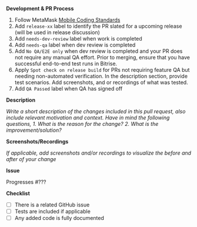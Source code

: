 <!--
Thanks for your contribution!

Please ensure that any applicable requirements below are satisfied before submitting this pull request. This will help ensure a quick and efficient review cycle.
-->

**Development & PR Process**
1. Follow MetaMask [Mobile Coding Standards](https://docs.google.com/document/d/1VJLwTRsUw_5EDq_o8d6sSbXUAYENLurkRitYO45eY5o/edit?usp=sharing)
2. Add `release-xx` label to identify the PR slated for a upcoming release (will be used in release discussion)
3. Add `needs-dev-review` label when work is completed
4. Add `needs-qa` label when dev review is completed
5. Add `No QA/E2E only` when dev review is completed and your PR does not require any manual QA effort. Prior to merging, ensure that you have successful end-to-end test runs in Bitrise. 
6. Apply `Spot check on release build` for PRs not requiring feature QA but needing non-automated verification. In the description section, provide test scenarios. Add screenshots, and or recordings of what was tested.
7.  Add `QA Passed` label when QA has signed off

**Description**

_Write a short description of the changes included in this pull request, also include relevant motivation and context. Have in mind the following questions,_
_1. What is the reason for the change?_
_2. What is the improvement/solution?_

**Screenshots/Recordings**

_If applicable, add screenshots and/or recordings to visualize the before and after of your change_

**Issue**

Progresses #???

**Checklist**

* [ ] There is a related GitHub issue
* [ ] Tests are included if applicable
* [ ] Any added code is fully documented
